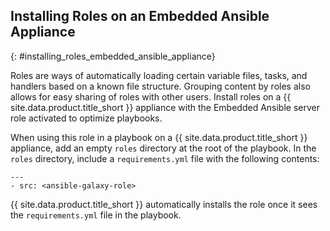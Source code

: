 ## Installing Roles on an Embedded Ansible Appliance
{: #installing_roles_embedded_ansible_appliance}

Roles are ways of automatically loading certain variable files, tasks, and handlers based on a known file structure. Grouping content by roles also allows for easy sharing of roles with other users. Install roles on a {{ site.data.product.title_short }} appliance with the Embedded Ansible server role activated to optimize playbooks.

When using this role in a playbook on a {{ site.data.product.title_short }} appliance, add an empty `roles` directory at the root of the playbook. In the `roles` directory, include a `requirements.yml` file with the following contents:

    ---
    - src: <ansible-galaxy-role>

{{ site.data.product.title_short }} automatically installs the role once it sees the `requirements.yml` file in the playbook.
